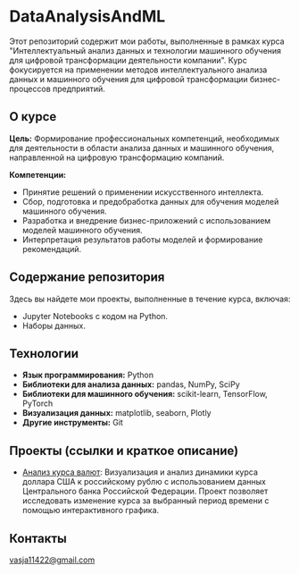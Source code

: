 # DataAnalysisAndML

Этот репозиторий содержит мои работы, выполненные в рамках курса "Интеллектуальный анализ данных и технологии машинного обучения для цифровой трансформации деятельности компании". Курс фокусируется на применении методов интеллектуального анализа данных и машинного обучения для цифровой трансформации бизнес-процессов предприятий.

## О курсе

**Цель:**  Формирование профессиональных компетенций, необходимых для деятельности в области анализа данных и машинного обучения, направленной на цифровую трансформацию компаний.

**Компетенции:**

* Принятие решений о применении искусственного интеллекта.
* Сбор, подготовка и предобработка данных для обучения моделей машинного обучения.
* Разработка и внедрение бизнес-приложений с использованием моделей машинного обучения.
* Интерпретация результатов работы моделей и формирование рекомендаций.


## Содержание репозитория

Здесь вы найдете мои проекты, выполненные в течение курса, включая:

* Jupyter Notebooks с кодом на Python.
* Наборы данных.


## Технологии

* **Язык программирования:** Python
* **Библиотеки для анализа данных:** pandas, NumPy, SciPy
* **Библиотеки для машинного обучения:** scikit-learn, TensorFlow, PyTorch
* **Визуализация данных:** matplotlib, seaborn, Plotly
* **Другие инструменты:** Git


## Проекты (ссылки и краткое описание)
* [Анализ курса валют](DataAnalysisAndML/Practice1/CurrencyAnalysis.ipynb):  Визуализация и анализ динамики курса доллара США к российскому рублю с использованием данных Центрального банка Российской Федерации.  Проект позволяет исследовать изменение курса за выбранный период времени с помощью интерактивного графика.


## Контакты

vasja11422@gmail.com


